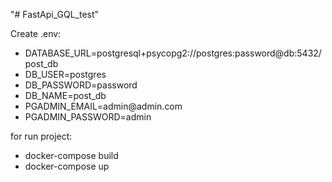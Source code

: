 "# FastApi_GQL_test" 


<p>Create .env:</p>
<ul>
    <li>DATABASE_URL=postgresql+psycopg2://postgres:password@db:5432/post_db</li>
    <li>DB_USER=postgres</li>
    <li>DB_PASSWORD=password</li>
    <li>DB_NAME=post_db</li>
    <li>PGADMIN_EMAIL=admin@admin.com</li>
    <li>PGADMIN_PASSWORD=admin</li>
</ul>


<p>for run project:</p>
<ul>
    <li>docker-compose build</li>
    <li>docker-compose up</li>
</ul>
